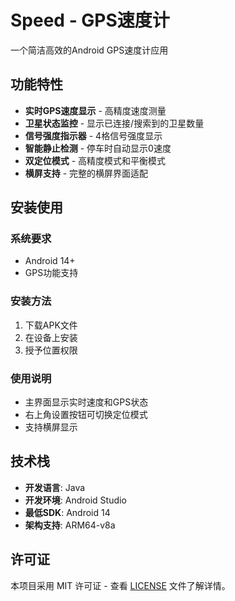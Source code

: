 # Speed - GPS速度计

一个简洁高效的Android GPS速度计应用

## 功能特性

- **实时GPS速度显示** - 高精度速度测量
- **卫星状态监控** - 显示已连接/搜索到的卫星数量  
- **信号强度指示器** - 4格信号强度显示
- **智能静止检测** - 停车时自动显示0速度
- **双定位模式** - 高精度模式和平衡模式
- **横屏支持** - 完整的横屏界面适配

## 安装使用

### 系统要求
- Android 14+
- GPS功能支持

### 安装方法
1. 下载APK文件
2. 在设备上安装
3. 授予位置权限

### 使用说明
- 主界面显示实时速度和GPS状态
- 右上角设置按钮可切换定位模式
- 支持横屏显示

## 技术栈

- **开发语言**: Java
- **开发环境**: Android Studio  
- **最低SDK**: Android 14
- **架构支持**: ARM64-v8a

## 许可证

本项目采用 MIT 许可证 - 查看 [LICENSE](LICENSE) 文件了解详情。